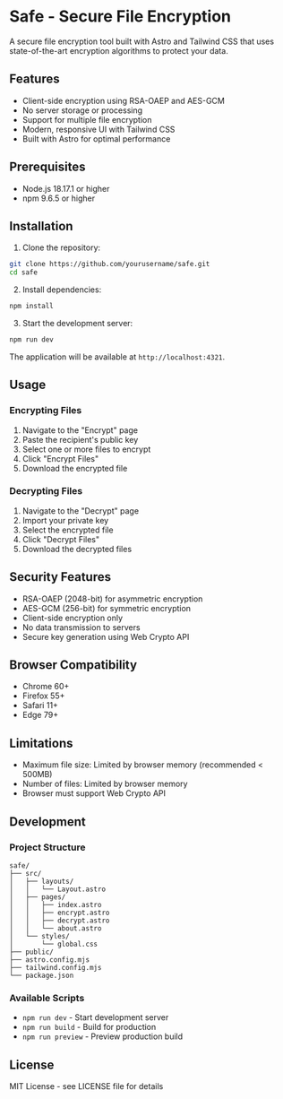 # Safe - Secure File Encryption

A secure file encryption tool built with Astro and Tailwind CSS that uses state-of-the-art encryption algorithms to protect your data.

## Features

- Client-side encryption using RSA-OAEP and AES-GCM
- No server storage or processing
- Support for multiple file encryption
- Modern, responsive UI with Tailwind CSS
- Built with Astro for optimal performance

## Prerequisites

- Node.js 18.17.1 or higher
- npm 9.6.5 or higher

## Installation

1. Clone the repository:
```bash
git clone https://github.com/yourusername/safe.git
cd safe
```

2. Install dependencies:
```bash
npm install
```

3. Start the development server:
```bash
npm run dev
```

The application will be available at `http://localhost:4321`.

## Usage

### Encrypting Files

1. Navigate to the "Encrypt" page
2. Paste the recipient's public key
3. Select one or more files to encrypt
4. Click "Encrypt Files"
5. Download the encrypted file

### Decrypting Files

1. Navigate to the "Decrypt" page
2. Import your private key
3. Select the encrypted file
4. Click "Decrypt Files"
5. Download the decrypted files

## Security Features

- RSA-OAEP (2048-bit) for asymmetric encryption
- AES-GCM (256-bit) for symmetric encryption
- Client-side encryption only
- No data transmission to servers
- Secure key generation using Web Crypto API

## Browser Compatibility

- Chrome 60+
- Firefox 55+
- Safari 11+
- Edge 79+

## Limitations

- Maximum file size: Limited by browser memory (recommended < 500MB)
- Number of files: Limited by browser memory
- Browser must support Web Crypto API

## Development

### Project Structure

```
safe/
├── src/
│   ├── layouts/
│   │   └── Layout.astro
│   ├── pages/
│   │   ├── index.astro
│   │   ├── encrypt.astro
│   │   ├── decrypt.astro
│   │   └── about.astro
│   └── styles/
│       └── global.css
├── public/
├── astro.config.mjs
├── tailwind.config.mjs
└── package.json
```

### Available Scripts

- `npm run dev` - Start development server
- `npm run build` - Build for production
- `npm run preview` - Preview production build

## License

MIT License - see LICENSE file for details 
